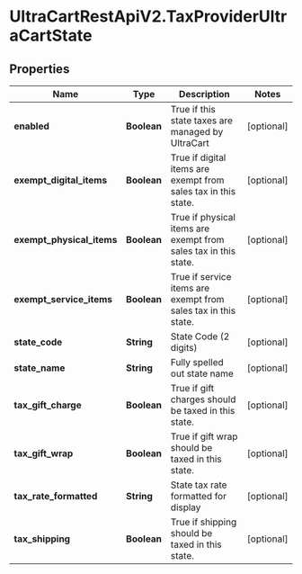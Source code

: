 # UltraCartRestApiV2.TaxProviderUltraCartState

## Properties
Name | Type | Description | Notes
------------ | ------------- | ------------- | -------------
**enabled** | **Boolean** | True if this state taxes are managed by UltraCart | [optional] 
**exempt_digital_items** | **Boolean** | True if digital items are exempt from sales tax in this state. | [optional] 
**exempt_physical_items** | **Boolean** | True if physical items are exempt from sales tax in this state. | [optional] 
**exempt_service_items** | **Boolean** | True if service items are exempt from sales tax in this state. | [optional] 
**state_code** | **String** | State Code (2 digits) | [optional] 
**state_name** | **String** | Fully spelled out state name | [optional] 
**tax_gift_charge** | **Boolean** | True if gift charges should be taxed in this state. | [optional] 
**tax_gift_wrap** | **Boolean** | True if gift wrap should be taxed in this state. | [optional] 
**tax_rate_formatted** | **String** | State tax rate formatted for display | [optional] 
**tax_shipping** | **Boolean** | True if shipping should be taxed in this state. | [optional] 


